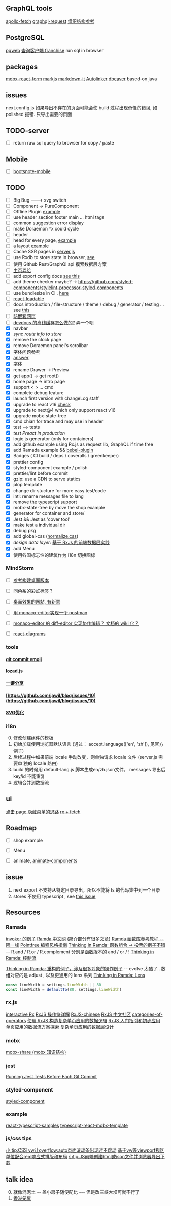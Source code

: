 
## GraphQL tools
  [apollo-fetch](https://github.com/apollographql/apollo-fetch)
  [graphql-request](https://github.com/graphcool/graphql-request)
  [组织结构参考](https://github.com/apollographql/GitHunt-React/blob/4bbba0416c666768b375e65221236a736e50e942/ui/graphql/Comment.graphql)


## PostgreSQL
  [pgweb](https://github.com/sosedoff/pgweb)
  [查询客户端 franchise](https://github.com/HVF/franchise) run sql in browser

## packages
   [mobx-react-form](https://github.com/foxhound87/mobx-react-form)
   [markjs](https://markjs.io/)
   [markdown-it](https://markdown-it.github.io/)
   [Autolinker](https://github.com/gregjacobs/Autolinker.js)
   [dbeaver](https://dbeaver.jkiss.org/) based-on java

## issues
  next.config.js 如果导出不存在的页面可能会使 build 过程出现奇怪的错误, 如
  polished 报错. 只导出需要的页面

## TODO-server

- [ ] return raw sql query to browser for copy / paste

## Mobile

- [ ] [bootsnote-mobile](https://github.com/BoostIO/boostnote-mobile/blob/master/package.json)


## TODO

- [ ] Big Bug ---> svg switch
- [ ] Component -> PureComponent
- [ ] Offline Plugin [example](https://insight.io/github.com/Sly777/ran/blob/master/next.config.js?source=0)
- [ ] use header section footer main ... html tags
- [ ] common suggestion error display
- [ ] make Doraemon ^x could cycle
- [ ] header
- [ ] head for every page, [example](https://github.com/zeit/next.js/blob/master/examples/head-elements/pages/index.js)
- [ ] a layout [example](https://github.com/zeit/next.js/blob/master/examples/layout-component/components/layout.js)
- [ ] Cache SSR pages in [server.js](https://github.com/zeit/next.js/blob/master/examples/ssr-caching/server.js)
- [ ] use Rxdb to store state in browser, [see](https://github.com/mobxjs/mobx-state-tree/blob/a0916791768637665a56bc2720ec0a081d4d148f/packages/mst-example-todomvc/src/index.js) 
- [ ] 使用 Github Rest/GraphQl api 摸索数据层方案
- [ ] [主页弄给](https://github.com/Sly777/ran)
- [ ] add export config docs [see this](https://zhuanlan.zhihu.com/p/27847307)
- [ ] add theme checker maybe? -> https://github.com/styled-components/stylelint-processor-styled-components
- [ ] use bundlesize in Ci . [here](https://github.com/siddharthkp/bundlesize)
- [ ] [react-loadable](https://github.com/thejameskyle/react-loadable)
- [ ] docs introduction / file-structure / theme / debug / generator / testing ... see [this](https://github.com/react-boilerplate/react-boilerplate/tree/master/docs)
- [ ] [防嵌套网页](https://segmentfault.com/a/1190000004502619)
- [ ] [devdocs 的离线缓存怎么做的?](https://devdocs.io/) 弄一个呗
- [x] navbar
- [x] *sync route info to store*
- [x] remove the clock page
- [x] remove Doraemon panel's scrollbar
- [x] [字体问题参考](http://element.eleme.io/2.0/#/zh-CN/component/typography)
- [x] [answer](https://github.com/mobxjs/mobx-state-tree/issues/27)
- [x] [字体](https://github.com/ethantw/Han)
- [x] rename Drawer -> Preview
- [x] get app() -> get root()
- [x] home page -> intro page
- [x] support < > ... cmd
- [x] complete debug feature
- [x] launch first version with changeLog staff
- [x] upgrade to react v16 [check](https://github.com/react-boilerplate/react-boilerplate/pull/1969/files)
- [x] upgrade to next@4 which only support react v16
- [x] upgrade mobx-state-tree
- [x] cmd chian for trace and may use in header
- [x] test --> tests
- [x] *test Preact in production*
- [x] logic.js generator (only for containers)
- [x] add github example using Rx.js as request lib, GraphQL if time free
- [x] add Ramada example && [bebel-plugin](https://github.com/megawac/babel-plugin-ramda)
- [x] Badges ( CI build / deps / coveralls / greenkeeper)
- [x] prettier config
- [x] styled-component example / polish 
- [x] prettier/lint before commit
- [x] gzip: use a CDN to serve statics 
- [x] plop template 
- [x] change dir stucture for more easy test/code
- [x] intl: rename messages file to lang
- [x] remove the typescript support
- [x] mobx-state-tree by move the shop example
- [x] generator for container and store/
- [x] Jest && Jest as 'cover tool'
- [x] make test a individual dir
- [x] debug pkg
- [x] add global-css ([normalize.css](https://github.com/necolas/normalize.css))
- [x] *design data layer*: [基于 RxJs 的前端数据层实践](https://juejin.im/post/59a7d6d06fb9a0247804f2aa)
- [x] add Menu
- [x] 使用各国标志性的建筑作为 i18n 切换图标

### MindStorm

- [ ] [参考构建桌面版本](https://github.com/egoist/devdocs-desktop)
- [ ] 同色系的彩虹标签？
- [ ] [桌面效果的网站, 有新意](http://jasonpark.me/)
- [ ] [用 monaco-editor实现一个 postman](https://github.com/Microsoft/monaco-editor)
- [ ] [monaco-editor 的 diff-editor 实现协作编辑？ 文档的 wiki 化？](https://github.com/Microsoft/monaco-editor)
- [ ] [react-diagrams](https://github.com/projectstorm/react-diagrams) 


### tools
  #### [git commit emoji](https://github.com/liuchengxu/git-commit-emoji-cn)
  #### [lozad.js](https://github.com/ApoorvSaxena/lozad.js)
  #### [一键分享](https://github.com/overtrue/share.js)
  #### [https://github.com/jawil/blog/issues/10](https://github.com/jawil/blog/issues/10)
  #### [SVG优化](https://github.com/svg/svgo)

### i18n 

0. 修改创建组件的模板
1. 初始加载使用浏览器默认语言 (通过： accept.language(['en', 'zh']), 见官方例子)
2. 后续过程中如果前端 locale 手动改变，则单独请求 locale 文件 (server.js 需要单
   独的 locale 路由)
3. build 的时候用 default-lang.js 脚本生成en/zh.json文件， messages 导出后 key/id 不能重复
4. 逻辑合并到数据流

## ui
  [点击 page 隐藏菜单的思路](https://stackoverflow.com/questions/152975/how-do-i-detect-a-click-outside-an-element)
  [rx + fetch](https://github.com/Cmdv/React-RxJS/blob/836d20a09f66f94db4c3e2206b14b203bf8836a1/src/intent/json-intent.js)

## Roadmap

- [ ] shop example
- [ ] Menu
- [ ] animate, [animate-components](https://github.com/nitin42/animate-components/tree/master/packages/animate-keyframes)


## issue

1. next export 不支持从特定目录导出，所以不能将 ts 的代码集中到一个目录
2. stores 不使用 typescript , see [this issue](https://github.com/mobxjs/mobx-state-tree/issues/276)


## Resources

### Ramada
   [invoker 的例子](https://stackoverflow.com/questions/28896800/how-can-i-do-this-better-with-ramda-js)
   [Ramda 中文网](http://ramda.cn/) (简介部分有很多文章)
   [Ramda 函数库参考教程 -- 阮一峰](http://www.ruanyifeng.com/blog/2017/03/ramda.html)
   [Pointfree 编程风格指南](http://www.ruanyifeng.com/blog/2017/03/pointfree.html)
   [Thinking in Ramda: 函数组合 -> 投票的例子不错](https://adispring.coding.me/2017/06/10/Thinking-in-Ramda-Combining-Functions/) --
   R.and / R.or / R.complement 分别是函数版本的 and / or / !
   [Thinking in Ramda: 控制流](https://adispring.coding.me/2017/06/11/Thinking-in-Ramda-Declarative-Programming/)

   [Thinking in Ramda: 重构的例子，涉及很多对象的操作例子](https://adispring.coding.me/2017/06/16/Thinking-in-Ramda-Immutability-and-Objects/) --
   evolve 太酷了.. 数组对应的是 adjust , 以及更通用的 lens 系列
   [Thinking in Ramda: Lens](https://adispring.coding.me/2017/06/18/Thinking-in-Ramda-Lenses/)
   
   ```js
   const lineWidth = settings.lineWidth || 80
   const lineWidth = defaultTo(80, settings.lineWidth)
   ```

### rx.js
  [interactive Rx](http://rxmarbles.com/)
  [RxJS 操作符详解](https://rxjs-cn.github.io/learn-rxjs-operators/)
  [RxJS-chinese](https://buctwbzs.gitbooks.io/rxjs/)
  [RxJS 中文社区](https://github.com/RxJS-CN)
  [categories-of-operators](http://reactivex.io/rxjs/manual/overview.html#categories-of-operators)
  [使用 RxJS 构造复杂单页应用的数据逻辑](https://github.com/xufei/blog/issues/38)
  [RxJS 入门指引和初步应用](https://github.com/xufei/blog/issues/44)
  [单页应用的数据流方案探索](https://github.com/xufei/blog/issues/47)
  [复杂单页应用的数据层设计](https://github.com/xufei/blog/issues/42)

### mobx
  [mobx-share (mobx 知识结构)](https://ckinmind.github.io/mobx-share/)
  
### jest
  [Running Jest Tests Before Each Git Commit](https://benmccormick.org/2017/02/26/running-jest-tests-before-each-git-commit/)

### styled-component
  [styled-component](https://www.styled-components.com/docs)

### example
  [react-typescript-samples](https://github.com/Lemoncode/react-typescript-samples)
  [typescript-react-mobx-template](https://github.com/dimafeng/typescript-react-mobx-template)

### js/css tips
  [小 tip:CSS vw让overflow:auto页面滚动条出现时不跳动](http://www.zhangxinxu.com/wordpress/2015/01/css-page-scrollbar-toggle-center-no-jumping/)
  [基于vw等viewport视区单位配合rem响应式排版和布局](http://www.zhangxinxu.com/wordpress/2016/08/vw-viewport-responsive-layout-typography/)
  [小tip:JS前端创建html或json文件并浏览器导出下载](http://www.zhangxinxu.com/wordpress/2017/07/js-text-string-download-as-html-json-file/)


## talk idea
  0. 就像混泥土 -- 盖小房子随便配比 --- 但是改三峡大坝可就不行了
  1. [香港笼屋](https://www.zhihu.com/question/19757290)

  
